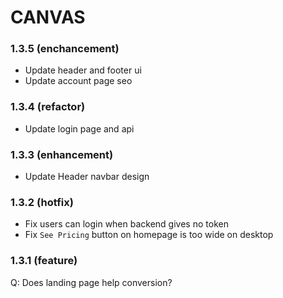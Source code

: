 # CANVAS

### 1.3.5 (enchancement)
- Update header and footer ui
- Update account page seo

### 1.3.4 (refactor)
- Update login page and api

### 1.3.3 (enhancement)
- Update Header navbar design

### 1.3.2 (hotfix)
- Fix users can login when backend gives no token
- Fix `See Pricing` button on homepage is too wide on desktop

### 1.3.1 (feature)
Q: Does landing page help conversion?
